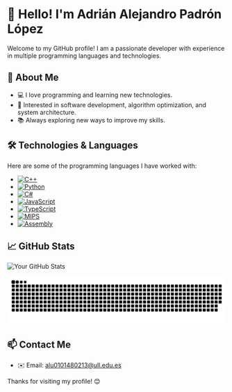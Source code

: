 # 👋 Hello! I'm Adrián Alejandro Padrón López

Welcome to my GitHub profile! I am a passionate developer with experience in multiple programming languages and technologies.

## 🚀 About Me
- 💻 I love programming and learning new technologies.
- 🎯 Interested in software development, algorithm optimization, and system architecture.
- 📚 Always exploring new ways to improve my skills.

## 🛠️ Technologies & Languages

Here are some of the programming languages I have worked with:

- [![C++](https://img.shields.io/badge/C++-00599C?style=flat&logo=c%2b%2b&logoColor=white)](https://cplusplus.com/)
- [![Python](https://img.shields.io/badge/Python-3776AB?style=flat&logo=python&logoColor=white)](https://www.python.org/doc/)
- [![C#](https://img.shields.io/badge/C%23-239120?style=flat&logo=c-sharp&logoColor=white)](https://learn.microsoft.com/en-us/dotnet/csharp/)
- [![JavaScript](https://img.shields.io/badge/JavaScript-F7DF1E?style=flat&logo=javascript&logoColor=black)](https://developer.mozilla.org/en-US/docs/Web/JavaScript)
- [![TypeScript](https://img.shields.io/badge/TypeScript-3178C6?style=flat&logo=typescript&logoColor=white)](https://www.typescriptlang.org/docs/)
- [![MIPS](https://img.shields.io/badge/MIPS-004482?style=flat&logo=mips&logoColor=white)](https://en.wikichip.org/wiki/mips)
- [![Assembly](https://img.shields.io/badge/Assembly-525252?style=flat&logo=assemblyscript&logoColor=white)](https://en.wikipedia.org/wiki/Assembly_language)

## 📈 GitHub Stats
![Your GitHub Stats](https://github-readme-stats.vercel.app/api?username=adrianalejandropadronlopez&show_icons=true&theme=dark)

<picture>
  <source
    media="(prefers-color-scheme: dark)"
    srcset="https://raw.githubusercontent.com/alu0101246949/alu0101246949/output/github-contribution-grid-snake-dark.svg"
  />
  <source
    media="(prefers-color-scheme: light)"
    srcset="https://raw.githubusercontent.com/alu0101246949/alu0101246949/output/github-contribution-grid-snake.svg"
  />
  <img
    alt="github contribution grid snake animation"
    src="https://raw.githubusercontent.com/alu0101246949/alu0101246949/output/github-contribution-grid-snake.svg"
  />
</picture>

## 📫 Contact Me
- ✉️ Email: [alu0101480213@ull.edu.es](mailto:alu0101480213@ull.edu.es)

Thanks for visiting my profile! 😊



<!--
**adrianalejandropadronlopez/adrianalejandropadronlopez** is a ✨ _special_ ✨ repository because its `README.md` (this file) appears on your GitHub profile.

Here are some ideas to get you started:

- 🔭 I’m currently working on ...
- 🌱 I’m currently learning ...
- 👯 I’m looking to collaborate on ...
- 🤔 I’m looking for help with ...
- 💬 Ask me about ...
- 📫 How to reach me: ...
- 😄 Pronouns: ...
- ⚡ Fun fact: ...
-->
